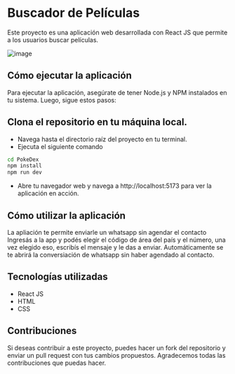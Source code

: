 # Buscador de Películas

Este proyecto es una aplicación web desarrollada con React JS que permite a los usuarios buscar películas.

![image](https://github.com/cristianrodriguezz/searchMovies/assets/79176713/d2e142b5-42cd-43ad-98c0-877460ad8bde)


## Cómo ejecutar la aplicación
Para ejecutar la aplicación, asegúrate de tener Node.js y NPM instalados en tu sistema. Luego, sigue estos pasos:

## Clona el repositorio en tu máquina local.
- Navega hasta el directorio raíz del proyecto en tu terminal.
- Ejecuta el siguiente comando
 ```bash
cd PokeDex
npm install
npm run dev
```
- Abre tu navegador web y navega a http://localhost:5173 para ver la aplicación en acción.
## Cómo utilizar la aplicación

La apliación te permite enviarle un whatsapp sin agendar el contacto
Ingresás a la app y podés elegir el código de área del país y el número, una vez elegido eso, escribís el mensaje y le das a enviar. Automáticamente se te abrirá la conversiación de whatsapp sin haber agendado al contacto.

## Tecnologías utilizadas
- React JS
- HTML
- CSS
## Contribuciones
Si deseas contribuir a este proyecto, puedes hacer un fork del repositorio y enviar un pull request con tus cambios propuestos. Agradecemos todas las contribuciones que puedas hacer.

